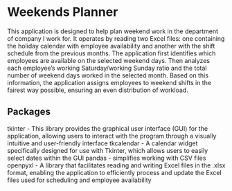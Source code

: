 # Weekends Planner

This application is designed to help plan weekend work in the department of company I work for. It operates by reading two Excel files: one containing the holiday calendar with employee availability and another with the shift schedule from the previous months.
The application first identifies which employees are available on the selected weekend days. Then analyzes each employee’s working Saturday/working Sunday ratio and the total number of weekend days worked in the selected month. Based on this information, the application assigns employees to weekend shifts in the fairest way possible, ensuring an even distribution of workload.

## Packages

tkinter - This library provides the graphical user interface (GUI) for the application, allowing users to interact with the program through a visually intuitive and user-friendly interface
tkcalendar - A calendar widget specifically designed for use with Tkinter, which allows users to easily select dates within the GUI
pandas - simplifies working with CSV files
openpyxl - A library that facilitates reading and writing Excel files in the .xlsx format, enabling the application to efficiently process and update the Excel files used for scheduling and employee availability

